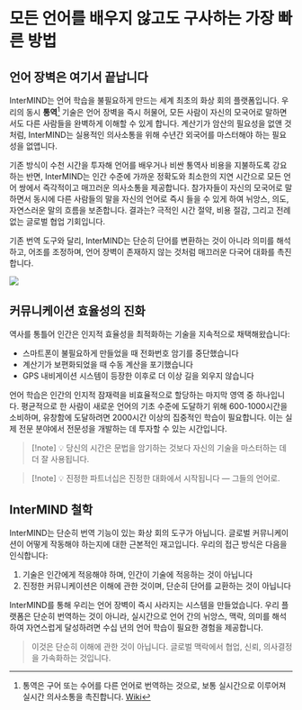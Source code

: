 # 모든 언어를 배우지 않고도 구사하는 가장 빠른 방법

## 언어 장벽은 여기서 끝납니다

InterMIND는 언어 학습을 불필요하게 만드는 세계 최초의 화상 회의 플랫폼입니다. 우리의 동시 **통역**[^1] 기술은 언어 장벽을 즉시 허물어, 모든 사람이 자신의 모국어로 말하면서도 다른 사람들을 완벽하게 이해할 수 있게 합니다. 계산기가 암산의 필요성을 없앤 것처럼, InterMIND는 실용적인 의사소통을 위해 수년간 외국어를 마스터해야 하는 필요성을 없앱니다.

기존 방식이 수천 시간을 투자해 언어를 배우거나 비싼 통역사 비용을 지불하도록 강요하는 반면, InterMIND는 인간 수준에 가까운 정확도와 최소한의 지연 시간으로 모든 언어 쌍에서 즉각적이고 매끄러운 의사소통을 제공합니다. 참가자들이 자신의 모국어로 말하면서 동시에 다른 사람들의 말을 자신의 언어로 즉시 들을 수 있게 하여 뉘앙스, 의도, 자연스러운 말의 흐름을 보존합니다. 결과는? 극적인 시간 절약, 비용 절감, 그리고 전례 없는 글로벌 협업 기회입니다.

기존 번역 도구와 달리, InterMIND는 단순히 단어를 변환하는 것이 아니라 의미를 해석하고, 어조를 조정하며, 언어 장벽이 존재하지 않는 것처럼 매끄러운 다국어 대화를 촉진합니다.

[^1]: 통역은 구어 또는 수어를 다른 언어로 번역하는 것으로, 보통 실시간으로 이루어져 실시간 의사소통을 촉진합니다. [Wiki](https://en.wikipedia.org/wiki/Language_interpretation)

![](/1d.png)

## 커뮤니케이션 효율성의 진화

역사를 통틀어 인간은 인지적 효율성을 최적화하는 기술을 지속적으로 채택해왔습니다:

- 스마트폰이 불필요하게 만들었을 때 전화번호 암기를 중단했습니다
- 계산기가 보편화되었을 때 수동 계산을 포기했습니다
- GPS 내비게이션 시스템이 등장한 이후로 더 이상 길을 외우지 않습니다

언어 학습은 인간의 인지적 잠재력을 비효율적으로 할당하는 마지막 영역 중 하나입니다. 평균적으로 한 사람이 새로운 언어의 기초 수준에 도달하기 위해 600-1000시간을 소비하며, 유창함에 도달하려면 2000시간 이상의 집중적인 학습이 필요합니다. 이는 실제 전문 분야에서 전문성을 개발하는 데 투자할 수 있는 시간입니다.

> [!note] 💡 당신의 시간은 문법을 암기하는 것보다 자신의 기술을 마스터하는 데 더 잘 사용됩니다.

> [!note] 💡 진정한 파트너십은 진정한 대화에서 시작됩니다 — 그들의 언어로.

## InterMIND 철학

InterMIND는 단순히 번역 기능이 있는 화상 회의 도구가 아닙니다. 글로벌 커뮤니케이션이 어떻게 작동해야 하는지에 대한 근본적인 재고입니다. 우리의 접근 방식은 다음을 인식합니다:

1. 기술은 인간에게 적응해야 하며, 인간이 기술에 적응하는 것이 아닙니다
2. 진정한 커뮤니케이션은 이해에 관한 것이며, 단순히 단어를 교환하는 것이 아닙니다

InterMIND를 통해 우리는 언어 장벽이 즉시 사라지는 시스템을 만들었습니다. 우리 플랫폼은 단순히 번역하는 것이 아니라, 실시간으로 언어 간의 뉘앙스, 맥락, 의미를 해석하여 자연스럽게 달성하려면 수십 년의 언어 학습이 필요한 경험을 제공합니다.

> 이것은 단순히 이해에 관한 것이 아닙니다. 글로벌 맥락에서 협업, 신뢰, 의사결정을 가속화하는 것입니다.